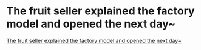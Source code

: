 # The fruit seller explained the factory model and opened the next day~
[The fruit seller explained the factory model and opened the next day~](https://aiwithcloud.com/2022/09/19/the_fruit_seller_explained_the_factory_model_and_opened_the_next_day/)